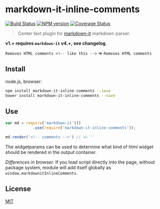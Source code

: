# markdown-it-inline-comments

[![Build Status](https://img.shields.io/travis/jay-hodgson/markdown-it-inline-comments/master.svg?style=flat)](https://travis-ci.org/jay-hodgson/markdown-it-inline-comments)
[![NPM version](https://img.shields.io/npm/v/markdown-it-inline-comments.svg?style=flat)](https://www.npmjs.org/package/markdown-it-inline-comments)
[![Coverage Status](https://img.shields.io/coveralls/jay-hodgson/markdown-it-inline-comments/master.svg?style=flat)](https://coveralls.io/r/jay-hodgson/markdown-it-inline-comments?branch=master)

> Center text plugin for [markdown-it](https://github.com/markdown-it/markdown-it) markdown parser.

__v1.+ requires `markdown-it` v4.+, see changelog.__

`Removes HTML comments <!-- like this -->` => `Removes HTML comments `

## Install

node.js, browser:

```bash
npm install markdown-it-inline-comments --save
bower install markdown-it-inline-comments --save
```

## Use

```js
var md = require('markdown-it')()
            .use(require('markdown-it-inline-comments'));

md.render('<!-- comments -->') // => ''

```

The widgetparams can be used to determine what kind of html widget should be rendered in the output container.

_Differences in browser._ If you load script directly into the page, without
package system, module will add itself globally as `window.markdownitInlineComments`.


## License
[MIT](https://github.com/jay-hodgson/markdown-it-inline-comments/blob/master/LICENSE)
